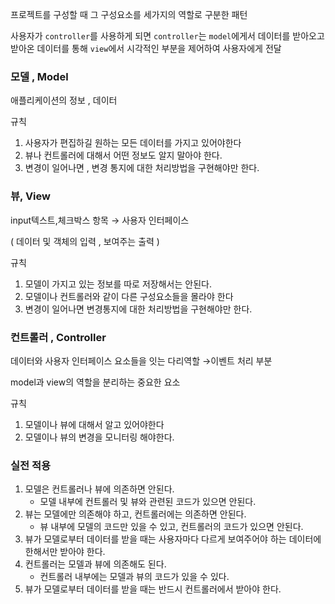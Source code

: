 프로젝트를 구성할 때 그 구성요소를 세가지의 역할로 구분한 패턴 



사용자가 `controller`를 사용하게 되면 `controller`는 `model`에게서 데이터를 받아오고 받아온 데이터를 통해 `view`에서 시각적인 부분을 제어하여 사용자에게 전달 

### 모델 , Model

애플리케이션의 정보 , 데이터 

규칙

1. 사용자가 편집하길 원하는 모든 데이터를 가지고 있어야한다
2. 뷰나 컨트롤러에 대해서 어떤 정보도 알지 말아야 한다.
3. 변경이 일어나면 , 변경 통지에 대한 처리방법을 구현해야만 한다.

### 뷰, View

input텍스트,체크박스 항목 → 사용자 인터페이스 

( 데이터 및 객체의 입력 , 보여주는 출력 ) 

규칙

1. 모델이 가지고 있는 정보를 따로 저장해서는 안된다.
2. 모델이나 컨트롤러와 같이 다른 구성요소들을 몰라야 한다
3. 변경이 일어나면 변경통지에 대한 처리방법을 구현해야만 한다. 

### 컨트롤러 , Controller

데이터와 사용자 인터페이스 요소들을 잇는 다리역할 →이벤트 처리 부분

model과 view의 역할을 분리하는 중요한 요소 

규칙

1. 모델이나 뷰에 대해서 알고 있어야한다
2. 모델이나 뷰의 변경을 모니터링 해야한다.

### 실전 적용

1. 모델은 컨트롤러나 뷰에 의존하면 안된다.
    - 모델 내부에 컨트롤러 및 뷰와 관련된 코드가 있으면 안된다.
2. 뷰는 모델에만 의존해야 하고, 컨트롤러에는 의존하면 안된다.
    - 뷰 내부에 모델의 코드만 있을 수 있고, 컨트롤러의 코드가 있으면 안된다.
3. 뷰가 모델로부터 데이터를 받을 때는 사용자마다 다르게 보여주어야 하는 데이터에 한해서만 받아야 한다.
4. 컨트롤러는 모델과 뷰에 의존해도 된다.
    - 컨트롤러 내부에는 모델과 뷰의 코드가 있을 수 있다.
5. 뷰가 모델로부터 데이터를 받을 때는 반드시 컨트롤러에서 받아야 한다.
